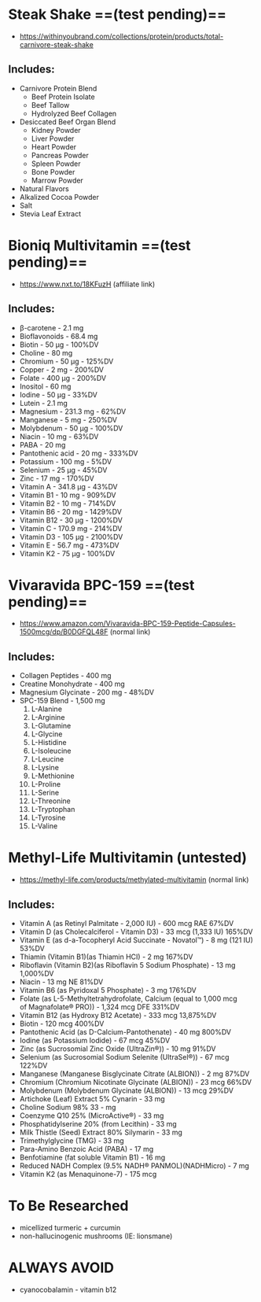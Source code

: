 # Steak Shake ==(test pending)==
- https://withinyoubrand.com/collections/protein/products/total-carnivore-steak-shake
## Includes:
- Carnivore Protein Blend
	- Beef Protein Isolate
	- Beef Tallow
	- Hydrolyzed Beef Collagen
- Desiccated Beef Organ Blend
	- Kidney Powder
	- Liver Powder
	- Heart Powder
	- Pancreas Powder
	- Spleen Powder
	- Bone Powder
	- Marrow Powder
- Natural Flavors
- Alkalized Cocoa Powder
- Salt
- Stevia Leaf Extract

# Bioniq Multivitamin ==(test pending)==
- https://www.nxt.to/18KFuzH (affiliate link)
## Includes:
- β-carotene - 2.1 mg
- Bioflavonoids - 68.4 mg
- Biotin - 50 μg - 100%DV
- Choline - 80 mg
- Chromium - 50 μg - 125%DV
- Copper - 2 mg - 200%DV
- Folate - 400 μg - 200%DV
- Inositol - 60 mg
- Iodine - 50 μg - 33%DV
- Lutein - 2.1 mg
- Magnesium - 231.3 mg - 62%DV
- Manganese - 5 mg - 250%DV
- Molybdenum - 50 μg - 100%DV
- Niacin - 10 mg - 63%DV
- PABA - 20 mg
- Pantothenic acid - 20 mg - 333%DV
- Potassium - 100 mg - 5%DV
- Selenium - 25 μg - 45%DV
- Zinc - 17 mg - 170%DV
- Vitamin A - 341.8 μg - 43%DV
- Vitamin B1 - 10 mg - 909%DV
- Vitamin B2 - 10 mg - 714%DV
- Vitamin B6 - 20 mg - 1429%DV
- Vitamin B12 - 30 μg - 1200%DV
- Vitamin C - 170.9 mg - 214%DV
- Vitamin D3 - 105 μg - 2100%DV
- Vitamin E - 56.7 mg - 473%DV
- Vitamin K2 - 75 μg - 100%DV

# Vivaravida BPC-159 ==(test pending)==
- https://www.amazon.com/Vivaravida-BPC-159-Peptide-Capsules-1500mcg/dp/B0DGFQL48F (normal link)
## Includes:
- Collagen Peptides - 400 mg
- Creatine Monohydrate - 400 mg
- Magnesium Glycinate - 200 mg - 48%DV
- SPC-159 Blend - 1,500 mg
	1. L-Alanine
	2. L-Arginine
	3. L-Glutamine
	4. L-Glycine
	5. L-Histidine
	6. L-Isoleucine
	7. L-Leucine
	8. L-Lysine
	9. L-Methionine
	10. L-Proline
	11. L-Serine
	12. L-Threonine
	13. L-Tryptophan
	14. L-Tyrosine
	15. L-Valine

# Methyl-Life Multivitamin (untested)
- https://methyl-life.com/products/methylated-multivitamin (normal link)
## Includes:
- Vitamin A (as Retinyl Palmitate - 2,000 IU) - 600 mcg RAE 67%DV
- Vitamin D (as Cholecalciferol - Vitamin D3) - 33 mcg (1,333 IU) 165%DV
- Vitamin E (as d-a-Tocopheryl Acid Succinate - Novatol™) - 8 mg (121 IU) 53%DV
- Thiamin (Vitamin B1)(as Thiamin HCI) - 2 mg 167%DV
- Riboflavin (Vitamin B2)(as Riboflavin 5 Sodium Phosphate) - 13 mg 1,000%DV
- Niacin - 13 mg NE 81%DV
- Vitamin B6 (as Pyridoxal 5 Phosphate) - 3 mg 176%DV
- Folate (as L-5-Methyltetrahydrofolate, Calcium (equal to 1,000 mcg of Magnafolate® PRO)) - 1,324 mcg DFE 331%DV
- Vitamin B12 (as Hydroxy B12 Acetate) - 333 mcg 13,875%DV
- Biotin - 120 mcg 400%DV
- Pantothenic Acid (as D-Calcium-Pantothenate) - 40 mg 800%DV
- Iodine (as Potassium Iodide) - 67 mcg 45%DV
- Zinc (as Sucrosomial Zinc Oxide (UltraZin®)) - 10 mg 91%DV
- Selenium (as Sucrosomial Sodium Selenite (UltraSel®)) - 67 mcg 122%DV
- Manganese (Manganese Bisglycinate Citrate (ALBION)) - 2 mg 87%DV
- Chromium (Chromium Nicotinate Glycinate (ALBION)) - 23 mcg 66%DV
- Molybdenum (Molybdenum Glycinate (ALBION)) - 13 mcg 29%DV
- Artichoke (Leaf) Extract 5% Cynarin - 33 mg
- Choline Sodium 98% 33 - mg
- Coenzyme Q10 25% (MicroActive®) - 33 mg
- Phosphatidylserine 20% (from Lecithin) - 33 mg 
- Milk Thistle (Seed) Extract 80% Silymarin - 33 mg
- Trimethylglycine (TMG) - 33 mg
- Para-Amino Benzoic Acid (PABA) - 17 mg
- Benfotiamine (fat soluble Vitamin B1) - 16 mg
- Reduced NADH Complex (9.5% NADH® PANMOL)(NADHMicro) - 7 mg
- Vitamin K2 (as Menaquinone-7) - 175 mcg

# To Be Researched
- micellized turmeric + curcumin
- non-hallucinogenic mushrooms (IE: lionsmane)

# ALWAYS AVOID
- cyanocobalamin - vitamin b12